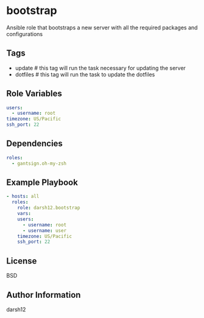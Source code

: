 bootstrap
=========

Ansible role that bootstraps a new server with all the required packages and configurations

Tags
------------

- update # this tag will run the task necessary for updating the server
- dotfiles # this tag will run the task to update the dotfiles

Role Variables
--------------

```yaml
users:
  - username: root
timezone: US/Pacific
ssh_port: 22
```

Dependencies
------------

```yaml
roles:
  - gantsign.oh-my-zsh
```

Example Playbook
----------------

```yaml
- hosts: all
  roles:
    role: darsh12.bootstrap
    vars:
    users:
      - username: root
      - username: user
    timezone: US/Pacific
    ssh_port: 22

```

License
-------

BSD

Author Information
------------------

darsh12

